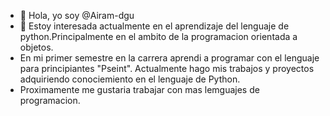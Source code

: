 - 👋 Hola, yo soy @Airam-dgu
- 👀 Estoy interesada actualmente en el aprendizaje del lenguaje de python.Principalmente en el ambito de la programacion orientada a objetos.
- En mi primer semestre en la carrera aprendi a programar con el lenguaje para principiantes "Pseint". Actualmente hago mis trabajos y proyectos adquiriendo conociemiento en el lenguaje de Python.
- Proximamente me gustaria trabajar con mas lemguajes de programacion.

